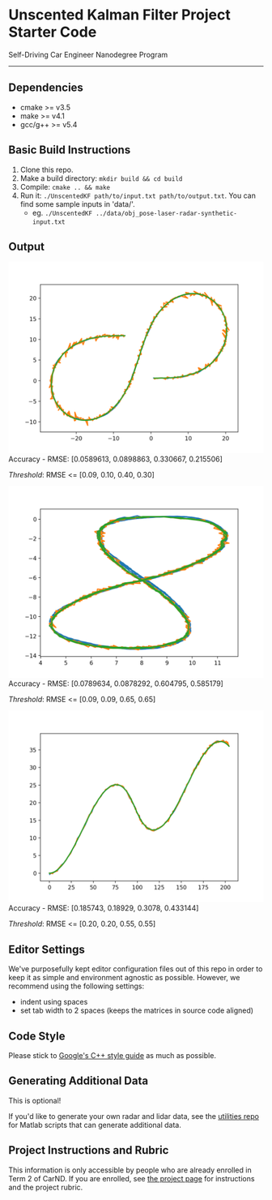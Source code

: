 # Unscented Kalman Filter Project Starter Code
Self-Driving Car Engineer Nanodegree Program

---

## Dependencies

* cmake >= v3.5
* make >= v4.1
* gcc/g++ >= v5.4

## Basic Build Instructions

1. Clone this repo.
2. Make a build directory: `mkdir build && cd build`
3. Compile: `cmake .. && make`
4. Run it: `./UnscentedKF path/to/input.txt path/to/output.txt`. You can find
   some sample inputs in 'data/'.
    - eg. `./UnscentedKF ../data/obj_pose-laser-radar-synthetic-input.txt`

## Output
![data obj_pose-laser-radar-synthetic-input.txt output](figure_1.png)
Accuracy - RMSE: [0.0589613, 0.0898863,  0.330667,  0.215506]

*Threshold*: RMSE <= [0.09, 0.10, 0.40, 0.30]

![data sample-laser-radar-measurement-data-1.txt ouput](figure_2.png)
Accuracy - RMSE: [0.0789634, 0.0878292, 0.604795, 0.585179]

*Threshold*: RMSE <= [0.09, 0.09, 0.65, 0.65]

![data sample-laser-radar-measurement-data-2.txt ouput](figure_3.png)
Accuracy - RMSE: [0.185743, 0.18929, 0.3078, 0.433144]

*Threshold*: RMSE <= [0.20, 0.20, 0.55, 0.55]

## Editor Settings

We've purposefully kept editor configuration files out of this repo in order to
keep it as simple and environment agnostic as possible. However, we recommend
using the following settings:

* indent using spaces
* set tab width to 2 spaces (keeps the matrices in source code aligned)

## Code Style

Please stick to [Google's C++ style guide](https://google.github.io/styleguide/cppguide.html) as much as possible.

## Generating Additional Data

This is optional!

If you'd like to generate your own radar and lidar data, see the
[utilities repo](https://github.com/udacity/CarND-Mercedes-SF-Utilities) for
Matlab scripts that can generate additional data.

## Project Instructions and Rubric

This information is only accessible by people who are already enrolled in Term 2
of CarND. If you are enrolled, see [the project page](https://classroom.udacity.com/nanodegrees/nd013/parts/40f38239-66b6-46ec-ae68-03afd8a601c8/modules/0949fca6-b379-42af-a919-ee50aa304e6a/lessons/c3eb3583-17b2-4d83-abf7-d852ae1b9fff/concepts/f437b8b0-f2d8-43b0-9662-72ac4e4029c1)
for instructions and the project rubric.
